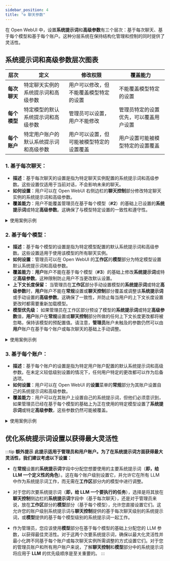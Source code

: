 ```yaml
---
sidebar_position: 4
title: "⚙️ 聊天参数"
---
```


在 Open WebUI 中，设置**系统提示词**和**高级参数**有三个层次：基于每次聊天、基于每个模型和基于每个账户。这种分层系统在保持结构化管理和控制的同时提供了灵活性。

## 系统提示词和高级参数层次图表

| **层次** | **定义** | **修改权限** | **覆盖能力** |
| --- | --- | --- | --- |
| **每次聊天** | 特定聊天实例的系统提示词和高级参数 | 用户可以修改，但不能覆盖模型特定的设置 | 不能覆盖模型特定的设置 |
| **每个模型** | 特定模型的默认系统提示词和高级参数 | 管理员可以设置，用户不能修改 | 管理员特定的设置优先，可以覆盖用户设置 |
| **每个账户** | 特定用户账户的默认系统提示词和高级参数 | 用户可以设置，但可能被模型特定的设置覆盖 | 用户设置可能被模型特定的设置覆盖 |

### 1. **基于每次聊天：**

- **描述**：基于每次聊天的设置是指为特定聊天实例配置的系统提示词和高级参数。这些设置仅适用于当前对话，不会影响未来的聊天。
- **如何设置**：用户可以在 Open WebUI 右侧边栏的**聊天控制**部分修改特定聊天实例的系统提示词和高级参数。
- **覆盖能力**：用户不能覆盖管理员在基于每个模型（**#2**）的基础上已设置的**系统提示词**或特定**高级参数**。这确保了与模型特定设置的一致性和遵守性。

<details>
<summary>使用案例示例</summary>
:::tip **基于每次聊天**：
假设用户想为特定对话设置自定义系统提示词。他们可以通过访问**聊天控制**部分并修改**系统提示词**字段来实现。这些更改将仅适用于当前聊天会话。
:::
</details>

### 2. **基于每个模型：**

- **描述**：基于每个模型的设置是指为特定模型配置的默认系统提示词和高级参数。这些设置适用于使用该模型的所有聊天实例。
- **如何设置**：管理员可以在 Open WebUI 的**工作区**的**模型**部分为特定模型设置默认系统提示词和高级参数。
- **覆盖能力**：**用户**账户不能在基于每个模型（**#3**）的基础上修改**系统提示词**或特定**高级参数**。这种限制防止用户不当更改默认设置。
- **上下文长度保留：** 当管理员在**工作区**部分手动设置模型的**系统提示词**或特定**高级参数**时，**用户**账户不能在**常规**设置或**聊天控制**部分覆盖或调整该**系统提示词**或手动设置的**高级参数**。这确保了一致性，并防止每当用户的上下文长度设置更改时都需要重新加载模型。
- **模型优先级：** 如果管理员在工作区部分预设了模型的**系统提示词**或特定**高级参数**值，**用户**账户在**常规**设置或**聊天控制**部分所做的任何上下文长度更改都将被忽略，保持该模型的预配置值。请注意，**管理员**账户未触及的参数仍然可以由**用户**账户在基于每个账户或每次聊天的基础上手动调整。

<details>
<summary>使用案例示例</summary>
:::tip **基于每个模型**：
假设管理员想为特定模型设置默认系统提示词。他们可以通过访问**模型**部分并修改相应模型的**系统提示词**字段来实现。使用此模型的任何聊天实例都将自动使用该模型的系统提示词和高级参数。
:::
</details>

### 3. **基于每个账户：**

- **描述**：基于每个账户的设置是指为特定用户账户配置的默认系统提示词和高级参数。在未定义较低级别设置的情况下，任何用户特定的更改都可以作为后备选项。
- **如何设置**：用户可以在 Open WebUI 的**设置**菜单的**常规**部分为其账户设置自己的系统提示词和高级参数。
- **覆盖能力**：用户可以在其账户上设置自己的系统提示词，但他们必须意识到，如果管理员已经在基于每个模型的基础上为正在使用的特定模型设置了**系统提示词**或特定**高级参数**，这些参数仍然可能被覆盖。

<details>
<summary>使用案例示例</summary>
:::tip **基于每个账户**：
假设用户想为其账户设置自己的系统提示词。他们可以通过访问**设置**菜单并修改**系统提示词**字段来实现。
:::
</details>

## **优化系统提示词设置以获得最大灵活性**

:::tip **额外提示**
**此提示适用于管理员和用户账户。为了在系统提示词方面获得最大灵活性，我们建议考虑以下设置：**

- 在**常规**设置的**系统提示词**字段中分配您想要使用的主要系统提示词（**即，给 LLM 一个定义性的角色**）。这在每个账户级别设置它，并允许它在所有 LLM 中作为系统提示词工作，而无需在**工作区**部分内的模型中进行调整。

- 对于您的次要系统提示词（**即，给 LLM 一个要执行的任务**），选择是将其放在**聊天控制**侧边栏的**系统提示词**字段中（基于每次聊天），还是对于管理员来说，放在**工作区**部分的**模型**部分（基于每个模型），允许您直接设置它们。这允许您的账户级别系统提示词与**聊天控制**提供的基于每次聊天级别的系统提示词，或**模型**提供的基于每个模型级别的系统提示词一起工作。

- 作为管理员，您应该使用**模型**部分在基于每个模型的基础上分配您的 LLM 参数，以获得最佳灵活性。对于这两个次要系统提示词，确保以最大化灵活性并最小化跨不同基于每个账户或每次聊天实例所需调整的方式设置它们。对于您的管理员账户和所有用户账户来说，了解**聊天控制**和**模型**部分中的系统提示词将应用于 **LLM** 的优先级顺序是至关重要的。
:::
